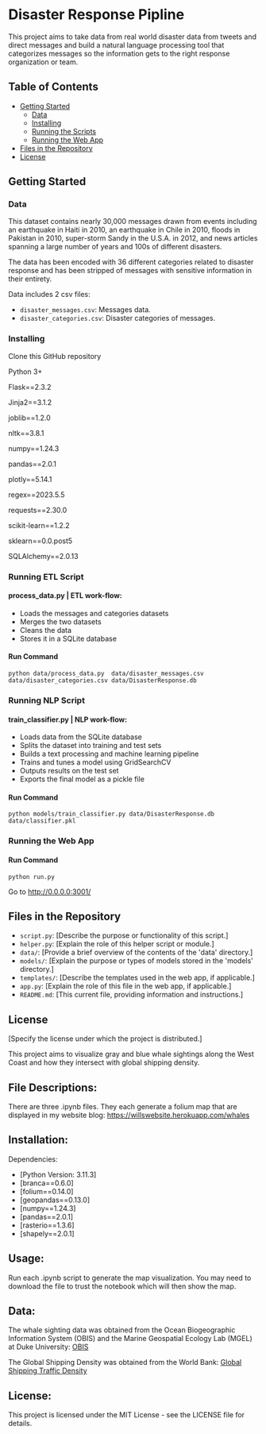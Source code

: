 # Disaster Response Pipline

This project aims to take data from real world disaster data from tweets and direct messages and build a natural language processing tool that categorizes messages so the information gets to the right response organization or team.

## Table of Contents
- [Getting Started](#getting-started)
  - [Data](#data)
  - [Installing](#installing)
  - [Running the Scripts](#running-the-scripts)
  - [Running the Web App](#running-the-web-app)
- [Files in the Repository](#files-in-the-repository)
- [License](#license)


## Getting Started

### Data

This dataset contains nearly 30,000 messages drawn from events including an earthquake in Haiti in 2010, an earthquake in Chile in 2010, floods in Pakistan in 2010, super-storm Sandy in the U.S.A. in 2012, and news articles spanning a large number of years and 100s of different disasters.

The data has been encoded with 36 different categories related to disaster response and has been stripped of messages with sensitive information in their entirety.

Data includes 2 csv files:
- `disaster_messages.csv`: Messages data.
- `disaster_categories.csv`: Disaster categories of messages.


### Installing

Clone this GitHub repository

Python 3+

Flask==2.3.2

Jinja2==3.1.2

joblib==1.2.0

nltk==3.8.1

numpy==1.24.3

pandas==2.0.1

plotly==5.14.1

regex==2023.5.5

requests==2.30.0

scikit-learn==1.2.2

sklearn==0.0.post5

SQLAlchemy==2.0.13



### Running ETL Script
#### process_data.py | ETL work-flow:

- Loads the messages and categories datasets
- Merges the two datasets
- Cleans the data
- Stores it in a SQLite database

#### Run Command
`python data/process_data.py  data/disaster_messages.csv data/disaster_categories.csv data/DisasterResponse.db`

### Running NLP Script
#### train_classifier.py | NLP work-flow:

- Loads data from the SQLite database
- Splits the dataset into training and test sets
- Builds a text processing and machine learning pipeline
- Trains and tunes a model using GridSearchCV
- Outputs results on the test set
- Exports the final model as a pickle file

#### Run Command
`python models/train_classifier.py data/DisasterResponse.db data/classifier.pkl`

### Running the Web App
#### Run Command
`python run.py`

Go to http://0.0.0.0:3001/

## Files in the Repository

- `script.py`: [Describe the purpose or functionality of this script.]
- `helper.py`: [Explain the role of this helper script or module.]
- `data/`: [Provide a brief overview of the contents of the 'data' directory.]
- `models/`: [Explain the purpose or types of models stored in the 'models' directory.]
- `templates/`: [Describe the templates used in the web app, if applicable.]
- `app.py`: [Explain the role of this file in the web app, if applicable.]
- `README.md`: [This current file, providing information and instructions.]

## License

[Specify the license under which the project is distributed.]









This project aims to visualize gray and blue whale sightings along the West Coast and how they intersect with global shipping density.

## File Descriptions:
There are three .ipynb files. They each generate a folium map that are displayed in my website blog: https://willswebsite.herokuapp.com/whales

## Installation:
Dependencies:
- [Python Version: 3.11.3]
- [branca==0.6.0]
- [folium==0.14.0]
- [geopandas==0.13.0]
- [numpy==1.24.3]
- [pandas==2.0.1]
- [rasterio==1.3.6]
- [shapely==2.0.1]




## Usage:
Run each .ipynb script to generate the map visualization. You may need to download the file to trust the notebook which will then show the map.

## Data:
The whale sighting data was obtained from the Ocean Biogeographic Information System (OBIS) and the Marine Geospatial Ecology Lab (MGEL) at Duke University: [OBIS](https://seamap.env.duke.edu/)

The Global Shipping Density was obtained from the World Bank: [Global Shipping Traffic Density](https://datacatalog.worldbank.org/search/dataset/0037580/Global-Shipping-Traffic-Density)


## License:
This project is licensed under the MIT License - see the LICENSE file for details.
